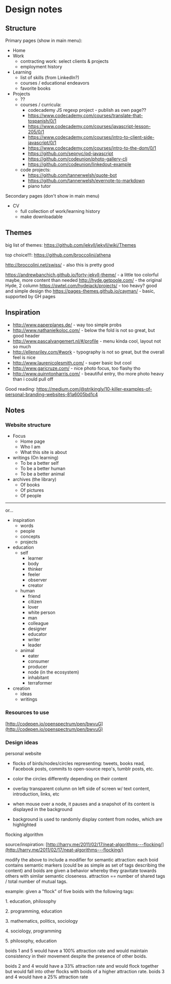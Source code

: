 # Design notes

## Structure

Primary pages (show in main menu):

- Home
- Work
  - contracting work: select clients & projects
  - employment history
- Learning
  - list of skills (from LinkedIn?)
  - courses / educational endeavors
  - favorite books
- Projects
  - ??
  - courses / curricula:
    - codecademy JS regexp project - publish as own page??
    - https://www.codecademy.com/courses/translate-that-tospanish/0/1
    - https://www.codecademy.com/courses/javascript-lesson-205/0/1
    - https://www.codecademy.com/courses/intro-to-client-side-javascript/0/1
    - https://www.codecademy.com/courses/intro-to-the-dom/0/1
    - https://github.com/sepnyc/pd-javascript
    - https://github.com/codeunion/photo-gallery-cli
    - https://github.com/codeunion/linkedout-example
  - code projects:
    - https://github.com/tannerwelsh/quote-bot
    - https://github.com/tannerwelsh/evernote-to-markdown
    - piano tutor

Secondary pages (don't show in main menu)

- CV
  - full collection of work/learning history
  - make downloadable

## Themes

big list of themes: https://github.com/jekyll/jekyll/wiki/Themes

top choice!!!: https://github.com/broccolini/athena

http://broccolini.net/swiss/ - also this is pretty good

https://andrewbanchich.github.io/forty-jekyll-theme/ - a little too colorful maybe, more content than needed
http://hyde.getpoole.com/ - the original Hyde, 2 column
https://qwtel.com/hydejack/projects/ - too heavy? good and simple design tho
https://pages-themes.github.io/cayman/ - basic, supported by GH pages

## Inspiration

- http://www.paperplanes.de/ - way too simple probs
- http://www.nathanielkoloc.com/ - below the fold is not so great, but good header
- http://www.pascalvangemert.nl/#/profile - menu kinda cool, layout not so much
- http://ellensriley.com/#work - typography is not so great, but the overall feel is nice
- http://www.laurenicolesmith.com/ - super basic but cool
- http://www.garicruze.com/ - nice photo focus, too flashy tho
- http://www.quinntonharris.com/ - beautiful entry, tho more photo heavy than i could pull off

Good reading: https://medium.com/@strikingly/10-killer-examples-of-personal-branding-websites-81a6005bd1c4

## Notes

### Website structure

- Focus
  - Home page
  - Who I am
  - What this site is about
- writings (On learning)
  - To be a better self
  - To be a better human
  - To be a better animal
- archives (the library)
  - Of books
  - Of pictures
  - Of people

---

or...
- inspiration
  - words
  - people
  - concepts
  - projects
- education
  - self
    - learner
    - body
    - thinker
    - feeler
    - observer
    - creator
  - human
    - friend
    - citizen
    - lover
    - white person
    - man
    - colleague
    - designer
    - educator
    - writer
    - leader
  - animal
    - eater
    - consumer
    - producer
    - node (in the ecosystem)
    - inhabitant
    - terraformer
- creation
  - ideas
  - writings


### Resources to use

[http://codepen.io/openspectrum/pen/bwvuG](http://codepen.io/openspectrum/pen/bwvuG)

### Design ideas

personal website
- flocks of birds/nodes/circles representing: tweets, books read, Facebook posts, commits to open-source repo's, tumblr posts, etc.

- color the circles differently depending on their content

- overlay transparent column on left side of screen w/ text content, introduction, links, etc

- when mouse over a node, it pauses and a snapshot of its content is displayed in the background

- background is used to randomly display content from nodes, which are highlighted

flocking algorithm

source/inspiration: [http://harry.me/2011/02/17/neat-algorithms---flocking/](http://harry.me/2011/02/17/neat-algorithms---flocking/)

modify the above to include a modifier for semantic attraction: each boid contains semantic markers (could be as simple as set of tags describing the content) and boids are given a behavior whereby they gravitate towards others with similar semantic closeness. attraction == number of shared tags / total number of mutual tags.

example: given a "flock" of five boids with the following tags:

1\. education, philosophy

2\. programming, education

3\. mathematics, politics, sociology

4\. sociology, programming

5\. philosophy, education

boids 1 and 5 would have a 100% attraction rate and would maintain consistency in their movement despite the presence of other boids.

boids 2 and 4 would have a 33% attraction rate and would flock together but would fall into other flocks with boids of a higher attraction rate.
boids 3 and 4 would have a 25% attraction rate
